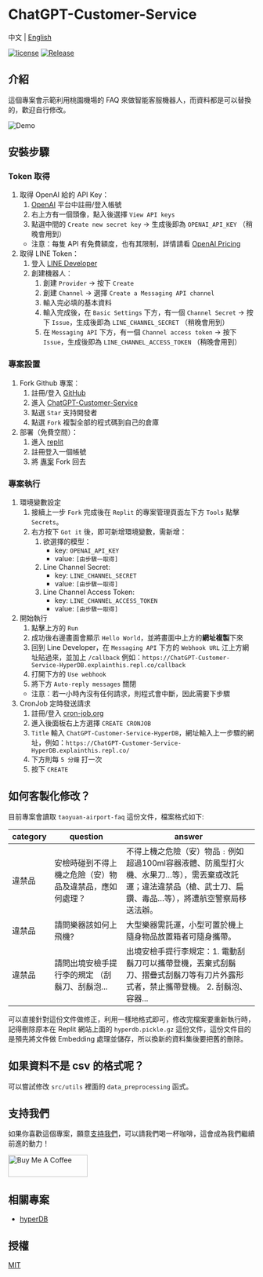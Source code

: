 # ChatGPT-Customer-Service

中文 | [English](README.en.md)

[![license](https://img.shields.io/pypi/l/ansicolortags.svg)](LICENSE) [![Release](https://img.shields.io/github/v/release/TheExplainthis/ChatGPT-Customer-Service)](https://github.com/TheExplainthis/ChatGPT-Customer-Service/releases/)


## 介紹
這個專案會示範利用桃園機場的 FAQ 來做智能客服機器人，而資料都是可以替換的，歡迎自行修改。

![Demo](https://github.com/TheExplainthis/ChatGPT-Customer-Service/blob/main/demo/demo.gif)


## 安裝步驟
### Token 取得
1. 取得 OpenAI 給的 API Key：
    1. [OpenAI](https://beta.openai.com/) 平台中註冊/登入帳號
    2. 右上方有一個頭像，點入後選擇 `View API keys`
    3. 點選中間的 `Create new secret key` -> 生成後即為 `OPENAI_API_KEY` （稍晚會用到）
    - 注意：每隻 API 有免費額度，也有其限制，詳情請看 [OpenAI Pricing](https://openai.com/api/pricing/)
2. 取得 LINE Token：
    1. 登入 [LINE Developer](https://developers.line.biz/zh-hant/)
    2. 創建機器人：
        1. 創建 `Provider` -> 按下 `Create`
        2. 創建 `Channel` -> 選擇 `Create a Messaging API channel`
        3. 輸入完必填的基本資料
        4. 輸入完成後，在 `Basic Settings` 下方，有一個 `Channel Secret` -> 按下 `Issue`，生成後即為 `LINE_CHANNEL_SECRET` （稍晚會用到）
        5. 在 `Messaging API` 下方，有一個 `Channel access token` -> 按下 `Issue`，生成後即為 `LINE_CHANNEL_ACCESS_TOKEN` （稍晚會用到）

### 專案設置
1. Fork Github 專案：
    1. 註冊/登入 [GitHub](https://github.com/)
    2. 進入 [ChatGPT-Customer-Service](https://github.com/TheExplainthis/ChatGPT-Customer-Service)
    3. 點選 `Star` 支持開發者
    4. 點選 `Fork` 複製全部的程式碼到自己的倉庫
2. 部署（免費空間）：
    1. 進入 [replit](https://replit.com/)
    2. 註冊登入一個帳號
    3. 將 [專案](https://replit.com/@TheExplainthis/ChatGPT-Customer-Service-HyperDB) Fork 回去 

### 專案執行
1. 環境變數設定
    1. 接續上一步 `Fork` 完成後在 `Replit` 的專案管理頁面左下方 `Tools` 點擊 `Secrets`。
    2. 右方按下 `Got it` 後，即可新增環境變數，需新增：
        1. 欲選擇的模型：
            - key: `OPENAI_API_KEY`
            - value: `[由步驟一取得]`  
        2. Line Channel Secret:
            - key: `LINE_CHANNEL_SECRET`
            - value: `[由步驟一取得]`
        3. Line Channel Access Token:
            - key: `LINE_CHANNEL_ACCESS_TOKEN`
            - value: `[由步驟一取得]`
2. 開始執行
    1. 點擊上方的 `Run`
    2. 成功後右邊畫面會顯示 `Hello World`，並將畫面中上方的**網址複製**下來
    3. 回到 Line Developer，在 `Messaging API` 下方的 `Webhook URL` 江上方網址貼過來，並加上 `/callback` 例如：`https://ChatGPT-Customer-Service-HyperDB.explainthis.repl.co/callback`
    4. 打開下方的 `Use webhook`
    5. 將下方 `Auto-reply messages` 關閉
    - 注意：若一小時內沒有任何請求，則程式會中斷，因此需要下步驟
3. CronJob 定時發送請求
    1. 註冊/登入 [cron-job.org](https://cron-job.org/en/)
    2. 進入後面板右上方選擇 `CREATE CRONJOB`
    3. `Title` 輸入 `ChatGPT-Customer-Service-HyperDB`，網址輸入上一步驟的網址，例如：`https://ChatGPT-Customer-Service-HyperDB.explainthis.repl.co/`
    4. 下方則每 `5 分鐘` 打一次
    5. 按下 `CREATE`

## 如何客製化修改？
目前專案會讀取 `taoyuan-airport-faq` 這份文件，檔案格式如下:

| category | question | answer |
| ----- | ----- | ----- |
| 違禁品 | 安檢時碰到不得上機之危險（安）物品及違禁品，應如何處理？ | 不得上機之危險（安）物品﹕例如超過100ml容器液體、防風型打火機、水果刀…等），需丟棄或改託運；違法違禁品（槍、武士刀、扁鑽、毒品…等），將遭航空警察局移送法辦。|
| 違禁品 | 請問樂器該如何上飛機? | 大型樂器需託運，小型可置於機上隨身物品放置箱者可隨身攜帶。 |
| 違禁品 | 請問出境安檢手提行李的規定 （刮鬍刀、刮鬍泡... | 出境安檢手提行李規定：1. 電動刮鬍刀可以攜帶登機，丟棄式刮鬍刀、摺疊式刮鬍刀等有刀片外露形式者，禁止攜帶登機。 2. 刮鬍泡、容器... |

可以直接針對這份文件做修正，利用一樣地格式即可，修改完檔案要重新執行時，記得刪除原本在 Replit 網站上面的 `hyperdb.pickle.gz` 這份文件，這份文件目的是預先將文件做 Embedding 處理並儲存，所以換新的資料集後要把舊的刪除。

## 如果資料不是 csv 的格式呢？
可以嘗試修改 `src/utils` 裡面的 `data_preprocessing` 函式。

## 支持我們
如果你喜歡這個專案，願意[支持我們](https://www.buymeacoffee.com/explainthis)，可以請我們喝一杯咖啡，這會成為我們繼續前進的動力！

[<a href="https://www.buymeacoffee.com/explainthis" target="_blank"><img src="https://cdn.buymeacoffee.com/buttons/v2/default-yellow.png" height="45px" width="162px" alt="Buy Me A Coffee"></a>](https://www.buymeacoffee.com/explainthis)

## 相關專案
- [hyperDB](https://github.com/jdagdelen/hyperDB)

## 授權
[MIT](LICENSE)